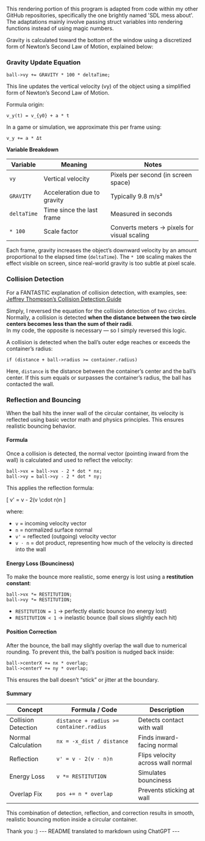 This rendering portion of this program is adapted from code within my other GitHub repositories, specifically the one brightly named 'SDL mess about'. The adaptations mainly involve passing struct variables into rendering functions instead of using magic numbers.

Gravity is calculated toward the bottom of the window using a discretized form of Newton’s Second Law of Motion, explained below:

### Gravity Update Equation

    ball->vy += GRAVITY * 100 * deltaTime;

This line updates the vertical velocity (vy) of the object using a simplified form of Newton’s Second Law of Motion.

Formula origin:
    
    v_y(t) = v_{y0} + a * t

In a game or simulation, we approximate this per frame using:
    
    v_y += a * Δt

**Variable Breakdown**

| Variable     | Meaning                   | Notes                                      |
|---------------|---------------------------|--------------------------------------------|
| `vy`          | Vertical velocity          | Pixels per second (in screen space)        |
| `GRAVITY`     | Acceleration due to gravity | Typically 9.8 m/s²                         |
| `deltaTime`   | Time since the last frame  | Measured in seconds                        |
| `* 100`       | Scale factor               | Converts meters → pixels for visual scaling |

Each frame, gravity increases the object’s downward velocity by an amount proportional to the elapsed time (`deltaTime`). The `* 100` scaling makes the effect visible on screen, since real-world gravity is too subtle at pixel scale.

### Collision Detection

For a FANTASTIC explanation of collision detection, with examples, see:  
[Jeffrey Thompson’s Collision Detection Guide](https://www.jeffreythompson.org/collision-detection/table_of_contents.php)

Simply, I reversed the equation for the collision detection of two circles.  
Normally, a collision is detected **when the distance between the two circle centers becomes less than the sum of their radii**.  
In my code, the opposite is necessary — so I simply reversed this logic.

A collision is detected when the ball’s outer edge reaches or exceeds the container’s radius:

```
if (distance + ball->radius >= container.radius)
```

Here, `distance` is the distance between the container’s center and the ball’s center.
If this sum equals or surpasses the container’s radius, the ball has contacted the wall.


### Reflection and Bouncing

When the ball hits the inner wall of the circular container, its velocity is reflected using basic vector math and physics principles. This ensures realistic bouncing behavior.


#### Formula

Once a collision is detected, the normal vector (pointing inward from the wall) is calculated and used to reflect the velocity:

```
ball->vx = ball->vx - 2 * dot * nx;
ball->vy = ball->vy - 2 * dot * ny;
```

This applies the reflection formula:

[
v' = v - 2(v \cdot n)n
]

where:

* `v` = incoming velocity vector
* `n` = normalized surface normal
* `v'` = reflected (outgoing) velocity vector
* `v · n` = dot product, representing how much of the velocity is directed into the wall

#### Energy Loss (Bounciness)

To make the bounce more realistic, some energy is lost using a **restitution constant**:

```
ball->vx *= RESTITUTION;
ball->vy *= RESTITUTION;
```

* `RESTITUTION = 1` → perfectly elastic bounce (no energy lost)
* `RESTITUTION < 1` → inelastic bounce (ball slows slightly each hit)

#### Position Correction

After the bounce, the ball may slightly overlap the wall due to numerical rounding.
To prevent this, the ball’s position is nudged back inside:

```
ball->centerX += nx * overlap;
ball->centerY += ny * overlap;
```

This ensures the ball doesn’t “stick” or jitter at the boundary.

#### Summary

| Concept             | Formula / Code                          | Description                       |
| ------------------- | --------------------------------------- | --------------------------------- |
| Collision Detection | `distance + radius >= container.radius` | Detects contact with wall         |
| Normal Calculation  | `nx = -x_dist / distance`               | Finds inward-facing normal        |
| Reflection          | `v' = v - 2(v · n)n`                    | Flips velocity across wall normal |
| Energy Loss         | `v *= RESTITUTION`                      | Simulates bounciness              |
| Overlap Fix         | `pos += n * overlap`                    | Prevents sticking at wall         |

This combination of detection, reflection, and correction results in smooth, realistic bouncing motion inside a circular container.


Thank you :)
--- README translated to markdown using ChatGPT ---



